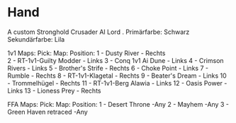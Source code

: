 # Hand
A custom Stronghold Crusader AI Lord .
Primärfarbe: 	Schwarz
Sekundärfarbe:	Lila

1v1 Maps:
Pick:		  Map:			           	Position:
1	-	Dusty River		              -	Rechts	
2	-	RT-1v1-Guilty Modder	      -	Links
3	-	Conq 1v1 Ai Dune           	-	Links
4	-	Crimson Rivers 		          -	Links
5	-	Brother's Strife 	          -	Rechts
6	-	Choke Point 	             	-	Links
7	-	Rumble		                	-	Rechts
8	-	RT-1v1-Klagetal		          -	Rechts
9	-	Beater's Dream 		          -	Links
10	-	Trommelhügel		          -	Rechts
11	-	RT-1v1-Berg Alawia      	-	Links
12	-	Oasis Power		            -	Links
13	-	Lioness Prey		          -	Rechts

FFA Maps:
Pick:		Map:				            Position:
1	-	Desert Throne			          -Any
2	-	Mayhem			               	-Any
3	-	Green Haven retraced	    	-Any	
